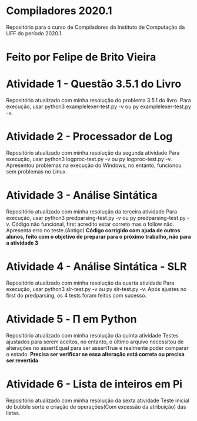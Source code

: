 # Compiladores 2020.1
Repositório para o curso de Compiladores do Instituto de Computação da UFF do período 2020.1.

# Feito por Felipe de Brito Vieira

# Atividade 1 - Questão 3.5.1 do Livro

Repositório atualizado com minha resolução do problema 3.5.1 do livro.
Para execução, usar python3 examplelexer-test.py -v ou  py examplelexer-test.py -v.

# Atividade 2 - Processador de Log

Repositório atualizado com minha resolução da segunda atividade
Para execução, usar python3 logproc-test.py -v ou py logproc-test.py -v.
Apresentou problemas na execução do Windows, no entanto, funcionou sem problemas no Linux.

# Atividade 3 - Análise Sintática

Repositório atualizado com minha resolução da terceira atividade
Para execução, usar python3 predparsing-test.py -v ou py predparsing-test.py -v.
Código não funcional, first acredito estar correto mas o follow não. Apresenta erro no teste.(Antigo)
**Código corrigido com ajuda de outros alunos, feito com o objetivo de preparar para o próximo trabalho, não para a atividade 3**

# Atividade 4 - Análise Sintática - SLR

Repositório atualizado com minha resolução da quarta atividade
Para execução, usar python3 slr-test.py -v ou py slr-test.py -v.
Após ajustes no first do predparsing, os 4 tests foram feitos com sucesso.


# Atividade 5 - Π em Python

Repositório atualizado com minha resolução da quinta atividade
Testes ajustados para serem aceitos, no entanto, o último arquivo necessitou de alterações no assertEqual para ser assertTrue e realmente poder comparar o estado.
**Precisa ser verificar se essa alteração está correta ou precisa ser revertida**


# Atividade 6 - Lista de inteiros em Pi

Repositório atualizado com minha resolução da sexta atividade
Teste inicial do bubble sorte e criação de operações(Com excessão da atribuição) das listas.

